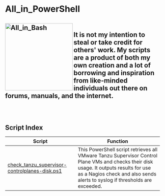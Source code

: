 # All_in_PowerShell
<img width="220" alt="All_in_Bash" src="https://raw.githubusercontent.com/PowerShell/PowerShell/eb7d6c191d788e3bf66ed4229916df2a3f225d3d/assets/ps_black_64.svg" align=left> <br>
It is not my intention to steal or take credit for others' work. My scripts are a product of both my own creation and a lot of borrowing and inspiration from like-minded individuals out there on forums, manuals, and the internet.
<br>
<br>
<br>
---
## Script Index
Script | Function
-------|---------
[check_tanzu_supervisor-controlplanes-disk.ps1](https://github.com/rafaelurrutiasilva/All_in_PowerShell/blob/main/bin/check_tanzu_supervisor-controlplanes-disk.ps1)|This PowerShell script retrieves all VMware Tanzu Supervisor Control Plane VMs and checks their disk usage. It outputs results for use as a Nagios check and also sends alerts to syslog if thresholds are exceeded.
